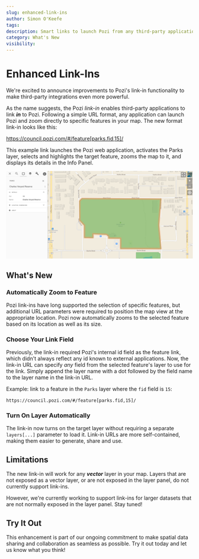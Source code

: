 ```yaml
---
slug: enhanced-link-ins
author: Simon O'Keefe
tags:
description: Smart links to launch Pozi from any third-party application
category: What's New
visibility:
---
```


# Enhanced Link-Ins

We're excited to announce improvements to Pozi's link-in functionality to make third-party integrations even more powerful.

As the name suggests, the Pozi *link-in* enables third-party applications to link ***in*** to Pozi. Following a simple URL format, any application can launch Pozi and zoom directly to specific features in your map. The new format link-in looks like this:

https://council.pozi.com/#/feature[parks.fid,15]/

This example link launches the Pozi web application, activates the Parks layer, selects and highlights the target feature, zooms the map to it, and displays its details in the Info Panel.

![](../admin-guide/qgis/img/pozi-link-in.png)

## What's New

### Automatically Zoom to Feature

Pozi link-ins have long supported the selection of specific features, but additional URL parameters were required to position the map view at the appropriate location. Pozi now automatically zooms to the selected feature based on its location as well as its size.

### Choose Your Link Field

Previously, the link-in required Pozi's internal id field as the feature link, which didn't always reflect any id known to external applications. Now, the link-in URL can specify *any* field from the selected feature's layer to use for the link. Simply append the layer name with a dot followed by the field name to the layer name in the link-in URL.

Example: link to a feature in the `Parks` layer where the `fid` field is `15`:

```
https://council.pozi.com/#/feature[parks.fid,15]/
```

### Turn On Layer Automatically

The link-in now turns on the target layer without requiring a separate `layers[...]` parameter to load it. Link-in URLs are more self-contained, making them easier to generate, share and use.

## Limitations

The new link-in will work for any ***vector*** layer in your map. Layers that are not exposed as a vector layer, or are not exposed in the layer panel, do not currently support link-ins.

However, we're currently working to support link-ins for larger datasets that are not normally exposed in the layer panel. Stay tuned!

## Try It Out

This enhancement is part of our ongoing commitment to make spatial data sharing and collaboration as seamless as possible. Try it out today and let us know what you think!
